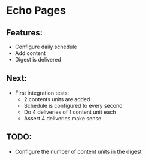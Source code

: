 # Echo Pages

## Features:
* Configure daily schedule
* Add content
* Digest is delivered

## Next:
* First integration tests:
  * 2 contents units are added
  * Schedule is configured to every second
  * Do 4 deliveries of 1 content unit each
  * Assert 4 deliveries make sense


## TODO:
* Configure the number of content units in the digest